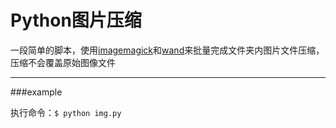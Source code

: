 Python图片压缩
===

一段简单的脚本，使用[imagemagick](http://www.imagemagick.org/)和[wand](https://github.com/dahlia/wand)来批量完成文件夹内图片文件压缩，压缩不会覆盖原始图像文件

---

###example

执行命令：`$ python img.py`

